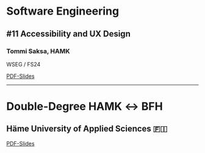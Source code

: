 # Software Engineering

## #11 Accessibility and UX Design

### Tommi Saksa, HAMK

WSEG / FS24

[PDF-Slides](https://raw.githubusercontent.com/digital-sustainability/module-wseg/24/fs/docs/slides/content/11/Introduction_to_accessibility_and_User_Experience_Design_BFH.pdf)

---

# Double-Degree HAMK ↔️ BFH

## Häme University of Applied Sciences 🇫🇮

[PDF-Slides](https://raw.githubusercontent.com/digital-sustainability/module-wseg/24/fs/docs/slides/content/11/HAMK-double-degree-presentation.pdf)
